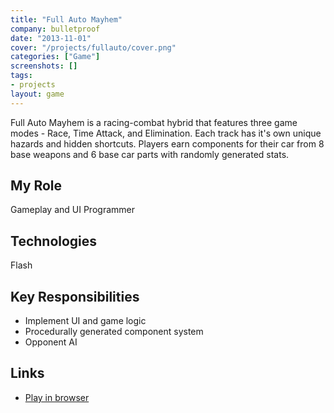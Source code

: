 ```yaml
---
title: "Full Auto Mayhem"
company: bulletproof
date: "2013-11-01"
cover: "/projects/fullauto/cover.png"
categories: ["Game"]
screenshots: []
tags:
- projects
layout: game
---
```


Full Auto Mayhem is a racing-combat hybrid that features three game modes - Race, Time Attack, and Elimination. Each track has it's own unique hazards and hidden shortcuts. Players earn components for their car from 8 base weapons and 6 base car parts with randomly generated stats.

## My Role
Gameplay and UI Programmer

## Technologies
Flash

## Key Responsibilities
* Implement UI and game logic
* Procedurally generated component system
* Opponent AI

## Links
* [Play in browser](http://bulletproofarcade.com/games/FullAuto)